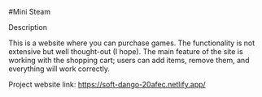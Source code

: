  #Mini Steam

Description

This is a website where you can purchase games. The functionality is not extensive but well thought-out (I hope). The main feature of the site is working with the shopping cart; users can add items, remove them, and everything will work correctly.

Project website link: https://soft-dango-20afec.netlify.app/
